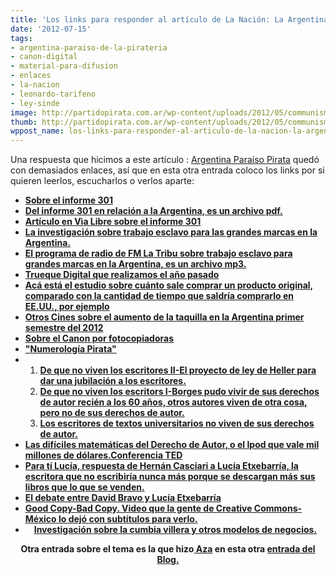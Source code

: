 ```yaml
---
title: 'Los links para responder al artículo de La Nación: La Argentina, paraíso pirata'
date: '2012-07-15'
tags:
- argentina-paraiso-de-la-pirateria
- canon-digital
- material-para-difusion
- enlaces
- la-nacion
- leonardo-tarifeno
- ley-sinde
image: http://partidopirata.com.ar/wp-content/uploads/2012/05/communism.jpg
thumb: http://partidopirata.com.ar/wp-content/uploads/2012/05/communism-150x150.jpg
wppost_name: los-links-para-responder-al-articulo-de-la-nacion-la-argentina-paraiso-pirata
---
```


Una respuesta que hicimos a este artículo : <a href="http://www.lanacion.com.ar/1490243-la-argentina-paraiso-pirata" target="_blank">Argentina Paraíso Pirata</a> quedó con demasiados enlaces, así que en esta otra entrada coloco los links por si quieren leerlos, escucharlos o verlos aparte:
<ul>
	<li><strong><a href="http://partidopirata.com.ar/4294/informe-301-argentina-junto-con-chile-y-venezuela-se-sentaran-en-el-banco-de-adelante-por-hacer-lio">Sobre el informe 301</a></strong></li>
	<li><strong><a href="http://keionline.org/sites/default/files/2012Special301Report.pdf" target="_blank">Del informe 301 en relación a la Argentina, es un archivo pdf.</a></strong></li>
	<li><strong><a href="http://www.vialibre.org.ar/2011/03/03/el-lobby-la-amenaza-y-los-medios-de-la-desinformacion/" target="_blank">Artículo en Vìa Libre sobre el informe 301</a></strong></li>
	<li><strong><a href="http://www.pagina12.com.ar/diario/suplementos/espectaculos/2-7802-2007-09-30.html" target="_blank">La investigación sobre trabajo esclavo para las grandes marcas en la Argentina.</a></strong></li>
	<li><strong><a href="http://podcast.fmlatribu.com/audio/latribu-2007-08-06-90124.mp3" target="_blank">El programa de radio de FM La Tribu sobre trabajo esclavo para grandes marcas en la Argentina, es un archivo mp3.</a></strong></li>
	<li><strong><a href="http://partidopirata.com.ar/1589/charlando-con-alvaro-sobre-truequedigital-en-la-ciudad-de-buenos-aires">Trueque Digital que realizamos el año pasado</a></strong></li>
	<li><strong><a href="http://partidopirata.com.ar/3821/pirateria-de-medios-en-las-economias-emergentes-el-informe-en-espanol">Acá está el estudio sobre cuánto sale comprar un producto original, comparado con la cantidad de tiempo que saldría comprarlo en EE.UU., por ejemplo</a></strong></li>
	<li><strong><a href="http://otrocine.com.ar/columnistas_detalle.php?idnota=6533&amp;idsubseccion=11&amp;PHPSESSID=168fe79331c76160591204ee77303c55" target="_blank">Otros Cines sobre el aumento de la taquilla en la Argentina primer semestre del 2012</a></strong></li>
	<li><strong><a href="http://partidopirata.com.ar/2179/actividades-diversas-para-el-mes-de-noviembre-debate-sobre-el-canon-por-fotocopias">Sobre el Canon por fotocopiadoras</a></strong></li>
	<li><strong><a href="http://partidopirata.com.ar/593/la-falsificacion-de-la-numerologia-pirata">"Numerología Pirata"</a></strong></li>
	<li>
<ol>
	<li><strong><a href="http://partidopirata.com.ar/708/de-que-no-viven-los-escritores-ii">De que no viven los escritores II-El proyecto de ley de Heller para dar una jubilación a los escritores.</a></strong></li>
	<li><strong><a type="_moz" href="http://www.derechoaleer.org/2009/09/de-que-no-viven-los-escritores.html" target="_blank">De que no viven los escritors I-Borges pudo vivir de sus derechos de autor recién a los 60 años, otros autores </a><a type="_moz" href="http://www.derechoaleer.org/2009/09/de-que-no-viven-los-escritores.html" target="_blank">viven de otra cosa, pero no de sus derechos de autor.</a></strong></li>
	<li><strong><a href="http://partidopirata.com.ar/4183/de-que-no-viven-los-escritores-hoy-escritores-de-libros-universitarios">Los escritores de textos universitarios no viven de sus derechos de autor.</a></strong></li>
</ol>
</li>
	<li><strong><a href="http://partidopirata.com.ar/3609/las-dificiles-matematicas-de-los-derechos-de-autor-o-mas-numerologia-pirata-con-subtitulos-en-espanol">Las difíciles matemáticas del Derecho de Autor, o el Ipod que vale mil millones de dólares.Conferencia TED</a></strong></li>
	<li><strong><a href="http://editorialorsai.com/blog/post/para_ti_lucia" target="_blank">Para tí Lucía, respuesta de Hernán Casciari a Lucía Etxebarría, la escritora que no escribiría nunca más porque se descargan más sus libros que lo que se venden.</a></strong></li>
	<li><strong><a href="http://partido-pirata.blogspot.com/2012/01/canondigital-y-leysinde-con-david-bravo.html">El debate entre David Bravo y Lucía Etxebarría</a></strong></li>
	<li><strong><a href="http://creativecommons.org.mx/2007/09/27/good-copy-bad-copy/" target="_blank">Good Copy-Bad Copy. Video que la gente de Creative Commons-México lo dejó con subtítulos para verlo.</a></strong></li>
	<li style="text-align: center;"><strong><a href="http://web.idrc.ca/uploads/user-S/12677965571Cumbia_Villera_Research_Final_Report_July_10th_2009.pdf" target="_blank">Investigación sobre la cumbia villera y otros modelos de negocios.</a></strong></li>
</ul>
<p style="text-align: center;"><strong>Otra entrada sobre el tema es la que hizo<a href="https://twitter.com/__aza_" target="_blank"> Aza</a> en esta otra <a href="http://partidopirata.com.ar/5268/argentina-paraiso-pirata-ojala">entrada del Blog.</a></strong></p>
